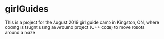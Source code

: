 # girlGuides
This is a project for the August 2019 girl guide camp in Kingston, ON, where coding is taught using an Arduino project (C++ code) to move robots around a maze
